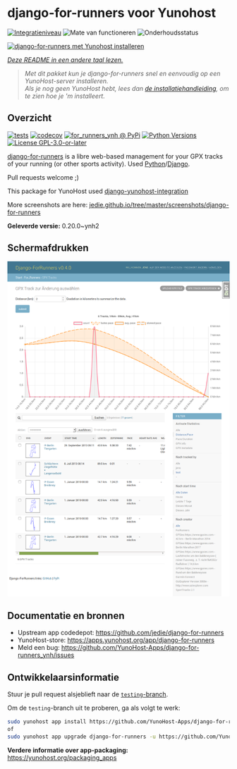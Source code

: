 <!--
NB: Deze README is automatisch gegenereerd door <https://github.com/YunoHost/apps/tree/master/tools/readme_generator>
Hij mag NIET handmatig aangepast worden.
-->

# django-for-runners voor Yunohost

[![Integratieniveau](https://dash.yunohost.org/integration/django-for-runners.svg)](https://ci-apps.yunohost.org/ci/apps/django-for-runners/) ![Mate van functioneren](https://ci-apps.yunohost.org/ci/badges/django-for-runners.status.svg) ![Onderhoudsstatus](https://ci-apps.yunohost.org/ci/badges/django-for-runners.maintain.svg)

[![django-for-runners met Yunohost installeren](https://install-app.yunohost.org/install-with-yunohost.svg)](https://install-app.yunohost.org/?app=django-for-runners)

*[Deze README in een andere taal lezen.](./ALL_README.md)*

> *Met dit pakket kun je django-for-runners snel en eenvoudig op een YunoHost-server installeren.*  
> *Als je nog geen YunoHost hebt, lees dan [de installatiehandleiding](https://yunohost.org/install), om te zien hoe je 'm installeert.*

## Overzicht

[![tests](https://github.com/YunoHost-Apps/django-for-runners_ynh/actions/workflows/tests.yml/badge.svg?branch=main)](https://github.com/YunoHost-Apps/django-for-runners_ynh/actions/workflows/tests.yml)
[![codecov](https://codecov.io/github/jedie/for_runners_ynh/branch/main/graph/badge.svg)](https://app.codecov.io/github/jedie/for_runners_ynh)
[![for_runners_ynh @ PyPi](https://img.shields.io/pypi/v/for_runners_ynh?label=for_runners_ynh%20%40%20PyPi)](https://pypi.org/project/for_runners_ynh/)
[![Python Versions](https://img.shields.io/pypi/pyversions/for_runners_ynh)](https://github.com/YunoHost-Apps/django-for-runners_ynh/blob/main/pyproject.toml)
[![License GPL-3.0-or-later](https://img.shields.io/pypi/l/for_runners_ynh)](https://github.com/YunoHost-Apps/django-for-runners_ynh/blob/main/LICENSE)

[django-for-runners](https://github.com/jedie/django-for-runners) is a libre web-based management for your GPX tracks of your running (or other sports activity). Used [Python](https://www.python.org/)/[Django](https://www.djangoproject.com/).

Pull requests welcome ;)

This package for YunoHost used [django-yunohost-integration](https://github.com/YunoHost-Apps/django_yunohost_integration)

More screenshots are here: [jedie.github.io/tree/master/screenshots/django-for-runners](https://github.com/jedie/jedie.github.io/tree/master/screenshots/django-for-runners/README.creole)


**Geleverde versie:** 0.20.0~ynh2

## Schermafdrukken

![Schermafdrukken van django-for-runners](./doc/screenshots/screenshot.png)

## Documentatie en bronnen

- Upstream app codedepot: <https://github.com/jedie/django-for-runners>
- YunoHost-store: <https://apps.yunohost.org/app/django-for-runners>
- Meld een bug: <https://github.com/YunoHost-Apps/django-for-runners_ynh/issues>

## Ontwikkelaarsinformatie

Stuur je pull request alsjeblieft naar de [`testing`-branch](https://github.com/YunoHost-Apps/django-for-runners_ynh/tree/testing).

Om de `testing`-branch uit te proberen, ga als volgt te werk:

```bash
sudo yunohost app install https://github.com/YunoHost-Apps/django-for-runners_ynh/tree/testing --debug
of
sudo yunohost app upgrade django-for-runners -u https://github.com/YunoHost-Apps/django-for-runners_ynh/tree/testing --debug
```

**Verdere informatie over app-packaging:** <https://yunohost.org/packaging_apps>
